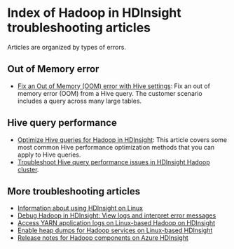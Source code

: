 <properties
	pageTitle="Hadoop stack trace error messages | Azure"
	description="Index of Hadoop stack trace error messages in HDInsight. Find the error in the list to see troubleshooting information."
	keywords="stack trace, error messages"
	services="hdinsight"
	documentationCenter="NA"
	authors="mumian"
	manager="paulettm"
	editor="cgronlun"/>

<tags
	ms.service="hdinsight"
	ms.date="07/14/2016"
	wacn.date=""/>

# Index of Hadoop in HDInsight troubleshooting articles

Articles are organized by types of errors.

## Out of Memory error

* [Fix an Out of Memory (OOM) error with Hive settings](/documentation/articles/hdinsight-hadoop-hive-out-of-memory-error-oom/):
 	Fix an out of memory error (OOM) from a Hive query. The customer scenario includes a query across many large tables.

## Hive query performance

* [Optimize Hive queries for Hadoop in HDInsight](/documentation/articles/hdinsight-hadoop-optimize-hive-query-v1/): This article covers some most common Hive performance optimization methods that you can apply to Hive queries.
* [Troubleshoot Hive query performance issues in HDInsight Hadoop cluster](https://blogs.msdn.microsoft.com/bigdatasupport/2015/08/13/troubleshooting-hive-query-performance-in-hdinsight-hadoop-cluster/).

## More troubleshooting articles

* [Information about using HDInsight on Linux](/documentation/articles/hdinsight-hadoop-linux-information/)
* [Debug Hadoop in HDInsight: View logs and interpret error messages](/documentation/articles/hdinsight-debug-jobs/)
* [Access YARN application logs on Linux-based Hadoop on HDInsight](/documentation/articles/hdinsight-hadoop-access-yarn-app-logs-linux/)
* [Enable heap dumps for Hadoop services on Linux-based HDInsight](/documentation/articles/hdinsight-hadoop-collect-debug-heap-dump-linux/)
* [Release notes for Hadoop components on Azure HDInsight](/documentation/articles/hdinsight-release-notes/)
